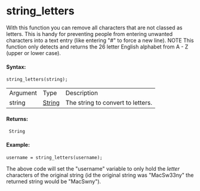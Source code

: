 # string_letters

With this function you can remove all characters that are not classed as
letters. This is handy for preventing people from entering unwanted
characters into a text entry (like entering "#" to force a new line).
NOTE This function only detects and returns the 26 letter English
alphabet from A - Z (upper or lower case).

#### Syntax:

``` gml
string_letters(string);
```

|          |                                                                        |                                   |
|----------|------------------------------------------------------------------------|-----------------------------------|
| Argument | Type                                                                   | Description                       |
| string   |  [String](../../../../GameMaker_Language/GML_Overview/Data_Types)  | The string to convert to letters. |

#### Returns:

``` gml
 String
```

#### Example:

``` gml
username = string_letters(username);
```

The above code will set the "username" variable to only hold the
*letter* characters of the original string (id the original string was
"MacSw33ny" the returned string would be "MacSwny").
